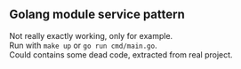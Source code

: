 Golang module service pattern
----
Not really exactly working, only for example. <br/>
Run with `make up` or `go run cmd/main.go`. <br/>
Could contains some dead code, extracted from real project.